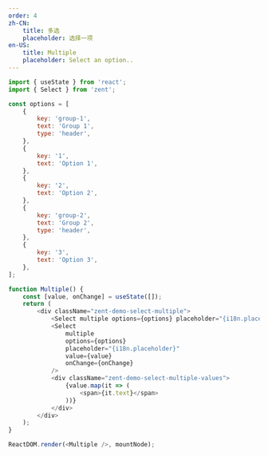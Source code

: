 ```yaml
---
order: 4
zh-CN:
	title: 多选
	placeholder: 选择一项
en-US:
	title: Multiple
	placeholder: Select an option..
---
```


```js
import { useState } from 'react';
import { Select } from 'zent';

const options = [
	{
		key: 'group-1',
		text: 'Group 1',
		type: 'header',
	},
	{
		key: '1',
		text: 'Option 1',
	},
	{
		key: '2',
		text: 'Option 2',
	},
	{
		key: 'group-2',
		text: 'Group 2',
		type: 'header',
	},
	{
		key: '3',
		text: 'Option 3',
	},
];

function Multiple() {
	const [value, onChange] = useState([]);
	return (
		<div className="zent-demo-select-multiple">
			<Select multiple options={options} placeholder="{i18n.placeholder}" />
			<Select
				multiple
				options={options}
				placeholder="{i18n.placeholder}"
				value={value}
				onChange={onChange}
			/>
			<div className="zent-demo-select-multiple-values">
				{value.map(it => (
					<span>{it.text}</span>
				))}
			</div>
		</div>
	);
}

ReactDOM.render(<Multiple />, mountNode);
```

<style>
	.zent-demo-select-multiple {
		&-values {
			> span:not(:last-child) {
				&:after {
					content: ', ';
				}
			}
		}

		> * {
			margin-bottom: 10px;
		}
	}
</style>
